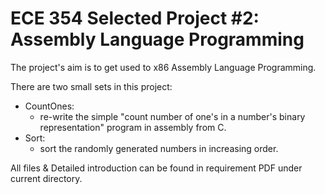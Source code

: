 # ECE 354 Selected Project #2: Assembly Language Programming
The project's aim is to get used to x86 Assembly Language Programming.

There are two small sets in this project:
- CountOnes:
  - re-write the simple "count number of one's in a number's binary representation" program in assembly from C.
- Sort:
  - sort the randomly generated numbers in increasing order.

All files & Detailed introduction can be found in requirement PDF under current directory.

